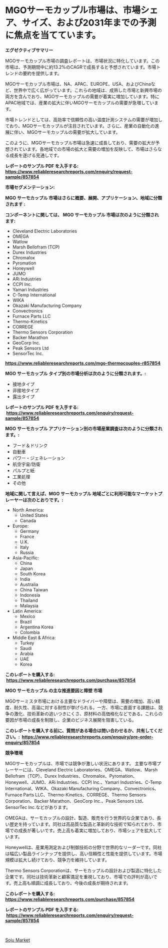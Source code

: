 <p><h1>MGOサーモカップル市場は、市場シェア、サイズ、および2031年までの予測に焦点を当てています。</h1></p><p><strong>エグゼクティブサマリー</strong></p>
<p><p>MGOサーモカップル市場の調査レポートは、市場状況に特化しています。この市場は、予測期間中に約13.2%のCAGRで成長すると予想されています。市場トレンドの要約を提供します。</p><p>MGOサーモカップル市場は、NA、APAC、EUROPE、USA、およびChinaなど、世界中で広く広がっています。これらの地域は、成熟した市場と新興市場の両方を含んでおり、MGOサーモカップルの需要が着実に増加しています。特にAPAC地域では、産業の拡大に伴いMGOサーモカップルの需要が急増しています。</p><p>市場トレンドとしては、高効率で信頼性の高い温度計測システムの需要が増加しており、MGOサーモカップルが注目されています。さらに、産業の自動化の進展に伴い、MGOサーモカップルの需要が拡大しています。</p><p>このように、MGOサーモカップル市場は急速に成長しており、需要の拡大が予想されています。各地域での市場の拡大と需要の増加を反映して、市場はさらなる成長を遂げる見通しです。</p></p>
<p><strong>レポートのサンプル PDF を入手する: <a href="https://www.reliableresearchreports.com/enquiry/request-sample/857854">https://www.reliableresearchreports.com/enquiry/request-sample/857854</a></strong></p>
<p><strong>市場セグメンテーション:</strong></p>
<p><strong> MGO サーモカップル 市場はさらに概要、展開、アプリケーション、地域に分類されます :</strong></p>
<p><strong>コンポーネントに関しては、 MGO サーモカップル 市場は次のように分類されます: &nbsp;</strong></p>
<p><ul><li>Cleveland Electric Laboratories</li><li>OMEGA</li><li>Watlow</li><li>Marsh Bellofram (TCP)</li><li>Durex Industries</li><li>Chromalox</li><li>Pyromation</li><li>Honeywell</li><li>JUMO</li><li>ARi Industries</li><li>CCPI Inc.</li><li>Yamari Industries</li><li>C-Temp International</li><li>WIKA</li><li>Okazaki Manufacturing Company</li><li>Convectronics</li><li>Furnace Parts LLC</li><li>Thermo-Kinetics</li><li>CORREGE</li><li>Thermo Sensors Corporation</li><li>Backer Marathon</li><li>GeoCorp Inc.</li><li>Peak Sensors Ltd</li><li>SensorTec Inc.</li></ul></p>
<p><strong><a href="https://www.reliableresearchreports.com/mgo-thermocouples-r857854">https://www.reliableresearchreports.com/mgo-thermocouples-r857854</a></strong></p>
<p><strong> MGO サーモカップル タイプ別の市場分析は次のように分類されます。:</strong></p>
<p><ul><li>接地タイプ</li><li>非接地タイプ</li><li>露出タイプ</li></ul></p>
<p><strong>レポートのサンプル PDF を入手する: &nbsp;<a href="https://www.reliableresearchreports.com/enquiry/request-sample/857854">https://www.reliableresearchreports.com/enquiry/request-sample/857854</a></strong></p>
<p><strong> MGO サーモカップル アプリケーション別の市場産業調査は次のように分類されます。:</strong></p>
<p><ul><li>フード＆ドリンク</li><li>自動車</li><li>パワー・ジェネレーション</li><li>航空宇宙/防衛</li><li>パルプと紙</li><li>工業処理</li><li>その他</li></ul></p>
<p><strong>地域に関して言えば、MGO サーモカップル 地域ごとに利用可能なマーケットプレーヤーは次のとおりです。:</strong></p>
<p><ul>
    <li>
        North America:
        <ul>
            <li>United States</li>
            <li>Canada</li>
        </ul>
    </li>
    <li>
        Europe:
        <ul>
            <li>Germany</li>
            <li>France</li>
            <li>U.K.</li>
            <li>Italy</li>
            <li>Russia</li>
        </ul>
    </li>
    <li>
        Asia-Pacific:
        <ul>
            <li>China</li>
            <li>Japan</li>
            <li>South Korea</li>
            <li>India</li>
            <li>Australia</li>
            <li>China Taiwan</li>
            <li>Indonesia</li>
            <li>Thailand</li>
            <li>Malaysia</li>
        </ul>
    </li>
    <li>
        Latin America:
        <ul>
            <li>Mexico</li>
            <li>Brazil</li>
            <li>Argentina Korea</li>
            <li>Colombia</li>
        </ul>
    </li>
    <li>
        Middle East & Africa:
        <ul>
            <li>Turkey</li>
            <li>Saudi</li>
            <li>Arabia</li>
            <li>UAE</li>
            <li>Korea</li>
        </ul>
    </li>
    </ul></p>
<p><strong>このレポートを購入する: &nbsp;<a href="https://www.reliableresearchreports.com/purchase/857854">https://www.reliableresearchreports.com/purchase/857854</a></strong></p>
<p><strong>MGO サーモカップル の主な推進要因と障壁 市場</strong></p>
<p><p>MGOサーミスタ市場における主要なドライバーや障壁は、需要の増加、高い精度、耐久性、高温に対する耐性が挙げられる。一方、市場に直面する課題は、競争の激化、技術革新の追いつきにくさ、原材料の高価格化などである。これらの要因が市場の成長を制限し、企業のビジネス展開を阻害している。</p></p>
<p><strong>このレポートを購入する前に、質問がある場合は問い合わせるか、共有してください。:&nbsp; <a href="https://www.reliableresearchreports.com/enquiry/pre-order-enquiry/857854">https://www.reliableresearchreports.com/enquiry/pre-order-enquiry/857854</a></strong></p>
<p><strong>競争環境</strong></p>
<p><p>MGOサーモカップルは、市場では競争が激しい状況にあります。 主要な市場プレーヤーには、Cleveland Electric Laboratories、OMEGA、Watlow、Marsh Bellofram（TCP）、Durex Industries、Chromalox、Pyromation、Honeywell、JUMO、ARi Industries、CCPI Inc.、Yamari Industries、C-Temp International、WIKA、Okazaki Manufacturing Company、Convectronics、Furnace Parts LLC、Thermo-Kinetics、CORREGE、Thermo Sensors Corporation、Backer Marathon、GeoCorp Inc.、Peak Sensors Ltd、SensorTec Inc.などがあります。</p><p>OMEGAは、サーモカップルの設計、製造、販売を行う世界的な企業であり、長い歴史を持っています。同社は高品質な製品と革新的な技術で知られており、市場での成長が著しいです。売上高も着実に増加しており、市場シェアを拡大しています。</p><p>Honeywellは、産業用測定および制御技術の分野で世界的なリーダーです。同社は幅広い製品ラインナップを提供し、高い信頼性と性能を提供しています。市場規模は拡大し続けており、競争力を維持しています。</p><p>Thermo Sensors Corporationは、サーモカップルの設計および製造に特化した企業です。同社は技術革新と顧客満足を重視しており、市場での評判が高いです。売上高も順調に成長しており、今後の成長が期待されます。</p></p>
<p><strong>このレポートを購入する: &nbsp; <a href="https://www.reliableresearchreports.com/purchase/857854">https://www.reliableresearchreports.com/purchase/857854</a></strong></p>
<p><strong>レポートのサンプル PDF を入手する: &nbsp;<a href="https://www.reliableresearchreports.com/enquiry/request-sample/857854">https://www.reliableresearchreports.com/enquiry/request-sample/857854</a></strong><strong></strong></p>
<p>&nbsp;</p>
<p><p><a href="https://github.com/AKSHATREPORTPRIME/Market-Research-Report-List-4/blob/main/soju-market.md">Soju Market</a></p></p>